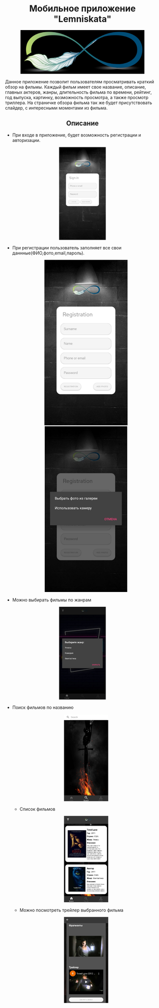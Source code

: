 <h1 align="center">Мобильное приложение "Lemniskata"
</h1>
<p align="center">
<img src="https://github.com/VladKhl/Lemniskata/blob/master/msg-1556112321-90.jpg" width="80%"></p>

Данное приложение позволит пользователям просматривать краткий обзор на фильмы. Каждый фильм имеет свое название, описание, главных актеров, жанры, длительность фильма по времени, рейтинг, год выпуска, картинку, возможность просмотра, а также просмотр триллера. На страничке обзора фильма так же будет присутствовать слайдер, с интересными моментами из фильма.



<h2 align="center">Описание</h2>

- При входе в приложение, будет возможность регистрации и авторизации.
 <p align="center"><img  src="https://github.com/VladKhl/Lemniskata/blob/master/1.jpg" width="30%"></p>

- При регистрации пользователь заполняет все свои даннные(ФИО,фото,email,пароль).
  <p float="left" align="center">
  <img src="https://github.com/VladKhl/Lemniskata/blob/master/2.jpg" width="271" />
  <img src="https://github.com/VladKhl/Lemniskata/blob/master/3.jpg" width="269" /> 
</p>

- Можно выбирать фильмы по жанрам
 <p align="center"><img  src="https://github.com/VladKhl/Lemniskata/blob/master/4.jpg" width="30%"></p>
 
 - Поиск фильмов по названию
   <p align="center"><img  src="https://github.com/VladKhl/Lemniskata/blob/master/7.jpg" width="30%"></p>
   
   - Список фильмов
   <p align="center"><img  src="https://github.com/VladKhl/Lemniskata/blob/master/8.jpg" width="30%"></p>
   
   - Можно посмотреть трейлер выбранного фильма
   <p align="center"><img  src=" https://github.com/VladKhl/Lemniskata/blob/master/5.jpg" width="30%"></p>
   
  
   
   
  
 
 


